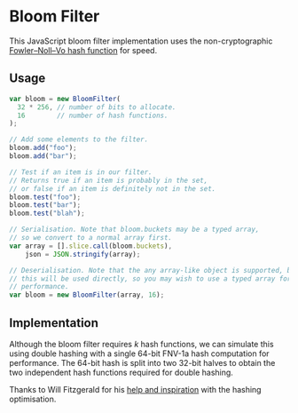 Bloom Filter
============

This JavaScript bloom filter implementation uses the non-cryptographic
[Fowler–Noll–Vo hash function][1] for speed.

Usage
-----

```javascript
var bloom = new BloomFilter(
  32 * 256, // number of bits to allocate.
  16        // number of hash functions.
);

// Add some elements to the filter.
bloom.add("foo");
bloom.add("bar");

// Test if an item is in our filter.
// Returns true if an item is probably in the set,
// or false if an item is definitely not in the set.
bloom.test("foo");
bloom.test("bar");
bloom.test("blah");

// Serialisation. Note that bloom.buckets may be a typed array,
// so we convert to a normal array first.
var array = [].slice.call(bloom.buckets),
    json = JSON.stringify(array);

// Deserialisation. Note that the any array-like object is supported, but
// this will be used directly, so you may wish to use a typed array for
// performance.
var bloom = new BloomFilter(array, 16);
```

Implementation
--------------

Although the bloom filter requires *k* hash functions, we can simulate this
using double hashing with a single 64-bit FNV-1a hash computation for
performance.  The 64-bit hash is split into two 32-bit halves to obtain the two
independent hash functions required for double hashing.

Thanks to Will Fitzgerald for his [help and inspiration][2] with the hashing
optimisation.

[1]: http://isthe.com/chongo/tech/comp/fnv/
[2]: http://willwhim.wordpress.com/2011/09/03/producing-n-hash-functions-by-hashing-only-once/
